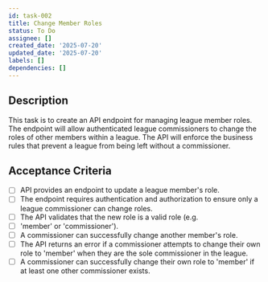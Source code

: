 ```yaml
---
id: task-002
title: Change Member Roles
status: To Do
assignee: []
created_date: '2025-07-20'
updated_date: '2025-07-20'
labels: []
dependencies: []
---
```


## Description

This task is to create an API endpoint for managing league member roles. The endpoint will allow authenticated league commissioners to change the roles of other members within a league. The API will enforce the business rules that prevent a league from being left without a commissioner.
## Acceptance Criteria

- [ ] API provides an endpoint to update a league member's role.
- [ ] The endpoint requires authentication and authorization to ensure only a league commissioner can change roles.
- [ ] The API validates that the new role is a valid role (e.g.
- [ ] 'member' or 'commissioner').
- [ ] A commissioner can successfully change another member's role.
- [ ] The API returns an error if a commissioner attempts to change their own role to 'member' when they are the sole commissioner in the league.
- [ ] A commissioner can successfully change their own role to 'member' if at least one other commissioner exists.
